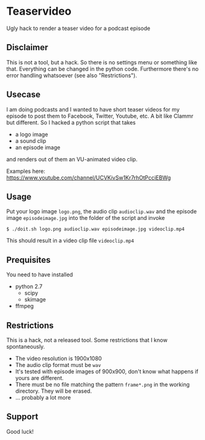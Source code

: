 # Teaservideo
Ugly hack to render a teaser video for a podcast episode

## Disclaimer

This is not a tool, but a hack. So there is no settings menu or something like
that. Everything can be changed in the python code. Furthermore there's no
error handling whatsoever (see also "Restrictions").

## Usecase

I am doing podcasts and I wanted to have short teaser videos for my episode to
post them to Facebook, Twitter, Youtube, etc. A bit like Clammr but
different. So I hacked a python script that takes

* a logo image
* a sound clip
* an episode image

and renders out of them an VU-animated video clip.

Examples here: https://www.youtube.com/channel/UCVKivSw1Kr7rhOtPcciEBWg

## Usage

Put your logo image `logo.png`, the audio clip `audioclip.wav` and the episode image
`episodeimage.jpg` into the folder of the script and invoke

`$ ./doit.sh logo.png audioclip.wav episodeimage.jpg videoclip.mp4`

This should result in a video clip file `videoclip.mp4`


## Prequisites

You need to have installed

* python 2.7
  * scipy
  * skimage
* ffmpeg


## Restrictions

This is a hack, not a released tool. Some restrictions that I know
spontaneously.

* The video resolution is 1900x1080
* The audio clip format must be `wav`
* It's tested with episode images of 900x900, don't know what happens if yours
  are different.
* There must be no file matching the pattern `frame*.png` in the working
  directory. They will be erased.
* ... probably a lot more


## Support

Good luck!
